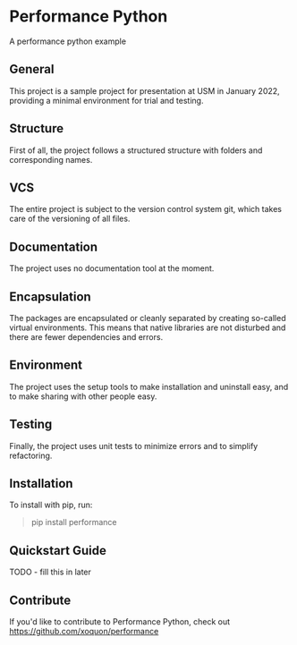Performance Python
==================

A performance python example

General
-------

This project is a sample project for presentation at USM in January
2022, providing a minimal environment for trial and testing.

Structure
---------

First of all, the project follows a structured structure with folders
and corresponding names.

VCS
---

The entire project is subject to the version control system git, which
takes care of the versioning of all files.

Documentation
-------------

The project uses no documentation tool at the moment.

Encapsulation
-------------

The packages are encapsulated or cleanly separated by creating so-called
virtual environments. This means that native libraries are not disturbed
and there are fewer dependencies and errors.

Environment
-----------

The project uses the setup tools to make installation and uninstall
easy, and to make sharing with other people easy.

Testing
-------

Finally, the project uses unit tests to minimize errors and to simplify
refactoring.

Installation
------------

To install with pip, run:

> pip install performance

Quickstart Guide
----------------

TODO - fill this in later

Contribute
----------

If you'd like to contribute to Performance Python, check out
<https://github.com/xoquon/performance>
